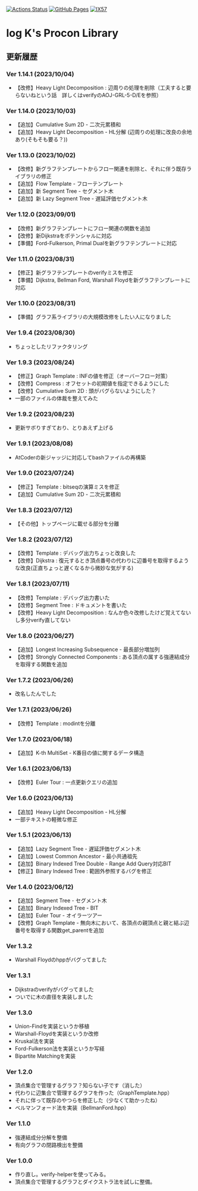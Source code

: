 [![Actions Status](https://github.com/K-Yoshizawa/procon/workflows/verify/badge.svg)](https://github.com/K-Yoshizawa/procon/actions)
 [![GitHub Pages](https://img.shields.io/static/v1?label=GitHub+Pages&message=+&color=brightgreen&logo=github)](https://K-Yoshizawa.github.io/Procon/)
[![lX57](https://img.shields.io/endpoint?url=https%3A%2F%2Fatcoder-badges.now.sh%2Fapi%2Fatcoder%2Fjson%2FlX57)](https://atcoder.jp/users/lX57)

# log K's Procon Library

## 更新履歴

### Ver 1.14.1 (2023/10/04)
- 【改修】Heavy Light Decomposition : 辺周りの処理を削除（工夫すると要らないねという話　詳しくはverifyのAOJ-GRL-5-D/Eを参照）

### Ver 1.14.0 (2023/10/03)
- 【追加】Cumulative Sum 2D - 二次元累積和
- 【追加】Heavy Light Decomposition - HL分解 (辺周りの処理に改良の余地あり(そもそも要る？))

### Ver 1.13.0 (2023/10/02)
- 【改修】新グラフテンプレートからフロー関連を削除と、それに伴う既存ライブラリの修正
- 【追加】Flow Template - フローテンプレート
- 【追加】新 Segment Tree - セグメント木
- 【追加】新 Lazy Segment Tree - 遅延評価セグメント木

### Ver 1.12.0 (2023/09/01)
- 【改修】新グラフテンプレートにフロー関連の関数を追加
- 【改修】新Dijkstraをポテンシャルに対応
- 【準備】Ford-Fulkerson, Primal Dualを新グラフテンプレートに対応

### Ver 1.11.0 (2023/08/31)
- 【修正】新グラフテンプレートのverifyミスを修正
- 【準備】Dijkstra, Bellman Ford, Warshall Floydを新グラフテンプレートに対応

### Ver 1.10.0 (2023/08/31)
- 【準備】グラフ系ライブラリの大規模改修をしたい人になりました

### Ver 1.9.4 (2023/08/30)
- ちょっとしたリファクタリング

### Ver 1.9.3 (2023/08/24)
- 【修正】Graph Template : INFの値を修正（オーバーフロー対策）
- 【改修】Compress : オフセットの初期値を指定できるようにした
- 【改修】Cumulative Sum 2D : 頭がバグらないようにした？
- 一部のファイルの体裁を整えてみた

### Ver 1.9.2 (2023/08/23)
- 更新サボりすぎており、とりあえず上げる

### Ver 1.9.1 (2023/08/08)
- AtCoderの新ジャッジに対応してbashファイルの再構築

### Ver 1.9.0 (2023/07/24)
- 【修正】Template : bitseqの演算ミスを修正
- 【追加】Cumulative Sum 2D - 二次元累積和

### Ver 1.8.3 (2023/07/12)
- 【その他】トップページに載せる部分を分離

### Ver 1.8.2 (2023/07/12)
- 【改修】Template : デバッグ出力ちょっと改良した
- 【改修】Dijkstra : 復元するとき頂点番号の代わりに辺番号を取得するような改良(正直ちょっと遅くなるから微妙な気がする)

### Ver 1.8.1 (2023/07/11)
- 【改修】Template : デバッグ出力書いた
- 【改修】Segment Tree : ドキュメントを書いた
- 【改修】Heavy Light Decomposition : なんか色々改修したけど覚えてないし多分verify直してない

### Ver 1.8.0 (2023/06/27)
- 【追加】Longest Increasing Subsequence - 最長部分増加列
- 【改修】Strongly Connected Components : ある頂点の属する強連結成分を取得する関数を追加

### Ver 1.7.2 (2023/06/26)
- 改名したんでした

### Ver 1.7.1 (2023/06/26)
- 【改修】Template : modintを分離

### Ver 1.7.0 (2023/06/18)
- 【追加】K-th MultiSet - K番目の値に関するデータ構造

### Ver 1.6.1 (2023/06/13)
- 【改修】Euler Tour : 一点更新クエリの追加

### Ver 1.6.0 (2023/06/13)
- 【追加】Heavy Light Decomposition - HL分解
- 一部テキストの軽微な修正

### Ver 1.5.1 (2023/06/13)
- 【追加】Lazy Segment Tree - 遅延評価セグメント木
- 【追加】Lowest Common Ancestor - 最小共通祖先
- 【追加】Binary Indexed Tree Double - Range Add Query対応BIT
- 【修正】Binary Indexed Tree : 範囲外参照するバグを修正

### Ver 1.4.0 (2023/06/12)
- 【追加】Segment Tree - セグメント木
- 【追加】Binary Indexed Tree - BIT
- 【追加】Euler Tour - オイラーツアー
- 【改修】Graph Template - 無向木において、各頂点の親頂点と親と結ぶ辺番号を取得する関数get_parentを追加

### Ver 1.3.2
- Warshall Floydのhppがバグってました

### Ver 1.3.1
- Dijkstraのverifyがバグってました
- ついでに木の直径を実装しました

### Ver 1.3.0
- Union-Findを実装というか移植
- Warshall-Floydを実装というか改修
- Kruskal法を実装
- Ford-Fulkerson法を実装というか写経
- Bipartite Matchingを実装

### Ver 1.2.0
- 頂点集合で管理するグラフ？知らない子です（消した）
- 代わりに辺集合で管理するグラフを作った（GraphTemplate.hpp）
- それに伴って既存のやつらを修正した（少なくて助かったね）
- ベルマンフォード法を実装（BellmanFord.hpp）

### Ver 1.1.0
- 強連結成分分解を整備
- 有向グラフの閉路検出を整備

### Ver 1.0.0
- 作り直し。verify-helperを使ってみる。
- 頂点集合で管理するグラフとダイクストラ法を試しに整備。